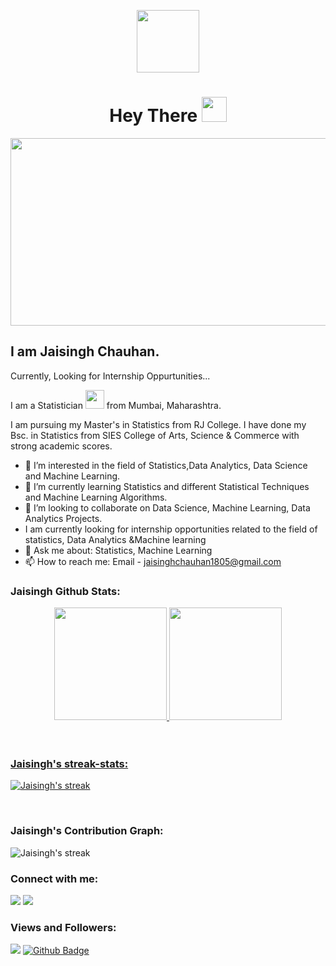<!--### Hi there 👋
I am Jaisingh Chauhan.
-->
<!--
**Jaisingh-Chauhan/Jaisingh-Chauhan** is a ✨ _special_ ✨ repository because its `README.md` (this file) appears on your GitHub profile.

Here are some ideas to get you started:

🔭 I’m currently working on different ML Projects
🌱 I’m currently learning Machine Learning Algorithms
- 👯 I’m looking to collaborate on ...
- 🤔 I’m looking for help with ...
💬 Ask me about Statistics
- 📫 How to reach me: ...
- 😄 Pronouns: ...
- ⚡ Fun fact: ...
-->


<p align="center"><img src="https://media.giphy.com/media/zhYSVCirREeIZtONCI/giphy.gif" width="100"/></p>
<p align="center">
<h1 align="center">Hey There <img src="https://media.giphy.com/media/hvRJCLFzcasrR4ia7z/giphy.gif" width="40"></h1>
<p align="center"><img src="https://media.giphy.com/media/dWesBcTLavkZuG35MI/giphy.gif" width="600" height="300"  /></p>

<h2 align="left">I am Jaisingh Chauhan.</h2>

Currently, Looking for Internship Oppurtunities...

I am a Statistician <img src="https://media.giphy.com/media/WUlplcMpOCEmTGBtBW/giphy.gif" width="30"> from Mumbai, Maharashtra.

I am pursuing my Master's in Statistics from RJ College. I have done my Bsc. in Statistics from SIES College of Arts, Science & Commerce with strong academic scores.

- 👀 I’m interested in the field of Statistics,Data Analytics, Data Science and Machine Learning.
- 🌱 I’m currently learning Statistics and different Statistical Techniques and Machine Learning  Algorithms.
- 💞️ I’m looking to collaborate on Data Science, Machine Learning, Data Analytics Projects.
- I am currently looking for internship opportunities related to the field of statistics, Data Analytics &Machine learning
- 💬 Ask me about: Statistics, Machine Learning
- 📫 How to reach me: 
Email - jaisinghchauhan1805@gmail.com&nbsp; 


<h3 align="left">Jaisingh Github Stats:</h3>
<div align="center">
  <a href="https://github.com/jaisingh-chauhan">
  <img height="180em" src="https://github-readme-stats.vercel.app/api?username=jaisingh-chauhan&show_icons=true&theme=react&include_all_commits=true&count_private=true"/>
  <img height="180em" src="https://github-readme-stats.vercel.app/api/top-langs/?username=jaisingh-chauhan&layout=compact&langs_count=7&theme=react"/>
</div>

<br/>
<br/>

<h3 align="left">Jaisingh's streak-stats:</h3>
<p align="centre">
<img title="Get streak stats for your profile at git.io/streak-stats" alt="Jaisingh's streak" src ="https://github-readme-streak-stats.herokuapp.com/?user=jaisingh-chauhan&theme=react&count_private=true"/>
  </a>
</p>
<br/>
<h3 align="left">Jaisingh's Contribution Graph:</h3>
<p align="centre">
<img title="Get streak stats for your profile at git.io/streak-stats" alt="Jaisingh's streak" src ="https://activity-graph.herokuapp.com/graph?username=jaisingh-chauhan&theme=react&count_private=true"/>
  </a>
</p>

<h3 align="left">Connect with me:</h3>
<p align="left">
<a href="https://www.linkedin.com/in/jaisingh-Chauhan"><img src="https://img.icons8.com/fluency/48/000000/linkedin.png"></a>
<a href="https://github.com/jaisingh-chauhan"><img src="https://img.icons8.com/color-glass/48/000000/github.png"></a>
</p>

<h3 align="left">Views and Followers:</h3>
<a href="https://github.com/jaisingh-chauhan/github-profile-views-counter"><img src="https://komarev.com/ghpvc/?username=jaisingh-chauhan&color=blue&style=flat-square"></a>
<a href="https://github.com/jaisingh-chauhan?tab=followers"><img src="https://img.shields.io/github/followers/jaisingh-chauhan?style=flat-square" alt="Github Badge"></a>
